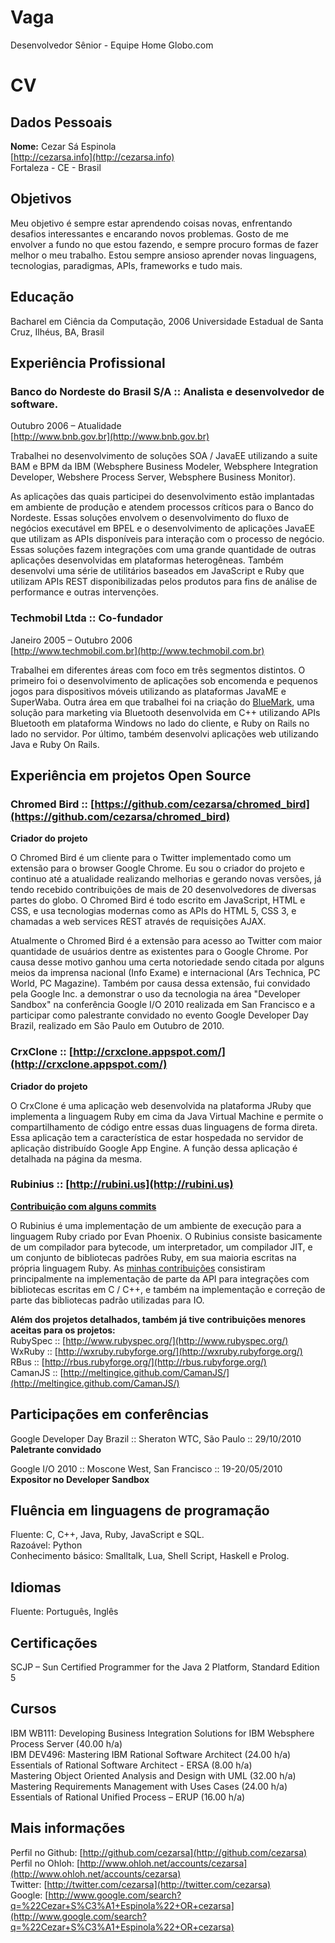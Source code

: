 # Vaga

Desenvolvedor Sênior - Equipe Home Globo.com

# CV

## Dados Pessoais

**Nome:** Cezar Sá Espinola  
[http://cezarsa.info](http://cezarsa.info)  
Fortaleza - CE - Brasil

## Objetivos

Meu objetivo é sempre estar aprendendo coisas novas, enfrentando desafios
interessantes e encarando novos problemas. Gosto de me envolver a fundo no que
estou fazendo, e sempre procuro formas de fazer melhor o meu trabalho. Estou
sempre ansioso aprender novas linguagens, tecnologias, paradigmas, APIs,
frameworks e tudo mais.

## Educação  

Bacharel em Ciência da Computação, 2006 Universidade Estadual de
Santa Cruz, Ilhéus, BA, Brasil

## Experiência Profissional

### Banco do Nordeste do Brasil S/A :: Analista e desenvolvedor de software.  
Outubro 2006 – Atualidade  
[http://www.bnb.gov.br](http://www.bnb.gov.br)

Trabalhei no desenvolvimento de soluções SOA / JavaEE utilizando a suite BAM e
BPM da IBM (Websphere Business Modeler, Websphere Integration Developer,
Webshere Process Server, Websphere Business Monitor).

As aplicações das quais participei do desenvolvimento estão implantadas em
ambiente de produção e atendem processos críticos para o Banco do Nordeste.
Essas soluções envolvem o desenvolvimento do fluxo de negócios executável em
BPEL e o desenvolvimento de aplicações JavaEE que utilizam as APIs disponíveis
para interação com o processo de negócio. Essas soluções fazem integrações com
uma grande quantidade de outras aplicações desenvolvidas em plataformas
heterogêneas. Também desenvolvi uma série de utilitários baseados em JavaScript
e Ruby que utilizam APIs REST disponibilizadas pelos produtos para fins de
análise de performance e outras intervenções.

### Techmobil Ltda :: Co-fundador  
Janeiro 2005 – Outubro 2006  
[http://www.techmobil.com.br](http://www.techmobil.com.br)

Trabalhei em diferentes áreas com foco em três segmentos distintos. O primeiro
foi o desenvolvimento de aplicações sob encomenda e pequenos jogos para
dispositivos móveis utilizando as plataformas JavaME e SuperWaba. Outra área em
que trabalhei foi na criação do [BlueMark](http://www.bluemark.com.br), uma
solução para marketing via Bluetooth desenvolvida em C++ utilizando APIs
Bluetooth em plataforma Windows no lado do cliente, e Ruby on Rails no lado no
servidor. Por último, também desenvolvi aplicações web utilizando Java e Ruby On
Rails.

## Experiência em projetos Open Source

### Chromed Bird :: [https://github.com/cezarsa/chromed_bird](https://github.com/cezarsa/chromed_bird)  
**Criador do projeto**

O Chromed Bird é um cliente para o Twitter implementado como um extensão para o
browser Google Chrome. Eu sou o criador do projeto e continuo até a atualidade
realizando melhorias e gerando novas versões, já tendo recebido contribuições de
mais de 20 desenvolvedores de diversas partes do globo. O Chromed Bird é todo
escrito em JavaScript, HTML e CSS, e usa tecnologias modernas como as APIs do
HTML 5, CSS 3, e chamadas a web services REST através de requisições AJAX.

Atualmente o Chromed Bird é a extensão para acesso ao Twitter com maior
quantidade de usuários dentre as existentes para o Google Chrome. Por causa
desse motivo ganhou uma certa notoriedade sendo citada por alguns meios da
imprensa nacional (Info Exame) e internacional (Ars Technica, PC World, PC
Magazine). Também por causa dessa extensão, fui convidado pela Google Inc. a
demonstrar o uso da tecnologia na área "Developer Sandbox" na conferência Google
I/O 2010 realizada em San Francisco e a participar como palestrante convidado no
evento Google Developer Day Brazil, realizado em São Paulo em Outubro de 2010.

### CrxClone :: [http://crxclone.appspot.com/](http://crxclone.appspot.com/)  
**Criador do projeto**

O CrxClone é uma aplicação web desenvolvida na plataforma JRuby que implementa a
linguagem Ruby em cima da Java Virtual Machine e permite o compartilhamento de
código entre essas duas linguagens de forma direta. Essa aplicação tem a
característica de estar hospedada no servidor de aplicação distribuído Google
App Engine. A função dessa aplicação é detalhada na página da mesma.

### Rubinius :: [http://rubini.us](http://rubini.us)  
[**Contribuição com alguns commits**](https://github.com/evanphx/rubinius/commits/master?author=cezarsa)

O Rubinius é uma implementação de um ambiente de execução para a linguagem Ruby
criado por Evan Phoenix. O Rubinius consiste basicamente de um compilador para
bytecode, um interpretador, um compilador JIT, e um conjunto de bibliotecas
padrões Ruby, em sua maioria escritas na própria linguagem Ruby. As [minhas
contribuições](https://github.com/evanphx/rubinius/commits/master?author=cezarsa)
consistiram principalmente na implementação de parte da API para integrações com
bibliotecas escritas em C / C++, e também na implementação e correção de parte
das bibliotecas padrão utilizadas para IO.

**Além dos projetos detalhados, também já tive contribuições menores aceitas para
os projetos:**  
RubySpec :: [http://www.rubyspec.org/](http://www.rubyspec.org/)  
WxRuby :: [http://wxruby.rubyforge.org/](http://wxruby.rubyforge.org/)  
RBus :: [http://rbus.rubyforge.org/](http://rbus.rubyforge.org/)  
CamanJS :: [http://meltingice.github.com/CamanJS/](http://meltingice.github.com/CamanJS/)

## Participações em conferências

Google Developer Day Brazil :: Sheraton WTC, São Paulo :: 29/10/2010  
**Paletrante convidado**

Google I/O 2010 :: Moscone West, San Francisco :: 19-20/05/2010  
**Expositor no Developer Sandbox**

## Fluência em linguagens de programação

Fluente: C, C++, Java, Ruby, JavaScript e SQL.  
Razoável: Python  
Conhecimento básico: Smalltalk, Lua, Shell Script, Haskell e Prolog.

## Idiomas

Fluente: Português, Inglês

## Certificações

SCJP – Sun Certified Programmer for the Java 2 Platform, Standard Edition 5

## Cursos

IBM WB111: Developing Business Integration Solutions for IBM Websphere Process Server (40.00 h/a)  
IBM DEV496: Mastering IBM Rational Software Architect (24.00 h/a)  
Essentials of Rational Software Architect - ERSA (8.00 h/a)  
Mastering Object Oriented Analysis and Design with UML (32.00 h/a)  
Mastering Requirements Management with Uses Cases (24.00 h/a)  
Essentials of Rational Unified Process – ERUP (16.00 h/a)

## Mais informações

Perfil no Github: [http://github.com/cezarsa](http://github.com/cezarsa)  
Perfil no Ohloh: [http://www.ohloh.net/accounts/cezarsa](http://www.ohloh.net/accounts/cezarsa)  
Twitter: [http://twitter.com/cezarsa](http://twitter.com/cezarsa)  
Google: [http://www.google.com/search?q=%22Cezar+S%C3%A1+Espinola%22+OR+cezarsa](http://www.google.com/search?q=%22Cezar+S%C3%A1+Espinola%22+OR+cezarsa)

